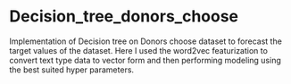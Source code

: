 # Decision_tree_donors_choose
Implementation of Decision tree on Donors choose dataset to forecast the target values of the dataset. Here I used the word2vec featurization to convert text type data to vector form and then performing modeling using the best suited hyper parameters. 
